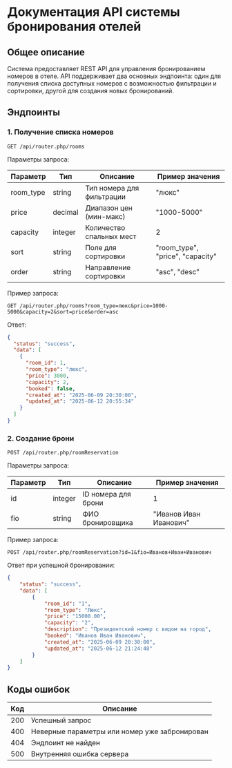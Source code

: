 # Документация API системы бронирования отелей

## Общее описание

Система предоставляет REST API для управления бронированием номеров в отеле. API поддерживает два основных эндпоинта: один для получения списка доступных номеров с возможностью фильтрации и сортировки, другой для создания новых бронирований.

## Эндпоинты

### 1. Получение списка номеров

```
GET /api/router.php/rooms
```

Параметры запроса:

| Параметр  | Тип     | Описание                  | Пример значения                  |
|-----------|---------|---------------------------|----------------------------------|
| room_type | string  | Тип номера для фильтрации | "люкс"                           |
| price     | decimal | Диапазон цен (мин-макс)   | "1000-5000"                      |
| capacity  | integer | Количество спальных мест  | 2                                |
| sort      | string  | Поле для сортировки       | "room_type", "price", "capacity" |
| order     | string  | Направление сортировки    | "asc", "desc"                    |

Пример запроса:

```
GET /api/router.php/rooms?room_type=люкс&price=1000-5000&capacity=2&sort=price&order=asc
```

Ответ:


```json
{
  "status": "success",
  "data": [
    {
      "room_id": 1,
      "room_type": "люкс",
      "price": 3000,
      "capacity": 2,
      "booked": false,
      "created_at": "2025-06-09 20:30:00",
      "updated_at": "2025-06-12 20:55:34"
    }
  ]
}
```

### 2. Создание брони
```
POST /api/router.php/roomReservation
```

Параметры запроса:

| Параметр | Тип     | Описание            | Пример значения        |
|----------|---------|---------------------|------------------------|
| id       | integer | ID номера для брони | 1                      |
| fio      | string  | ФИО бронировщика    | "Иванов Иван Иванович" |

Пример запроса:

```
POST /api/router.php/roomReservation?id=1&fio=Иванов+Иван+Иванович
```

Ответ при успешной бронировании:

```json
{
    "status": "success",
    "data": [
        {
            "room_id": "1",
            "room_type": "Люкс",
            "price": "15000.00",
            "capacity": "2",
            "description": "Президентский номер с видом на город",
            "booked": "Иванов Иван Иванович",
            "created_at": "2025-06-09 20:30:00",
            "updated_at": "2025-06-12 21:24:48"
        }
    ]
}
```

## Коды ошибок

| Код | Описание                                      |
|-----|-----------------------------------------------|
| 200 | Успешный запрос                               |
| 400 | Неверные параметры или номер уже забронирован |
| 404 | Эндпоинт не найден                            |
| 500 | Внутренняя ошибка сервера                     |

